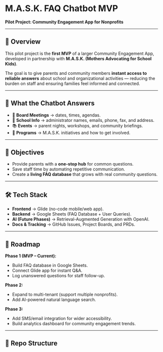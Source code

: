 # M.A.S.K. FAQ Chatbot MVP  
**Pilot Project: Community Engagement App for Nonprofits**  

---

## 📌 Overview
This pilot project is the **first MVP** of a larger Community Engagement App, developed in partnership with **M.A.S.K. (Mothers Advocating for School Kids)**.  

The goal is to give parents and community members **instant access to reliable answers** about school and organizational activities — reducing the burden on staff and ensuring families feel informed and connected.  

---

## 🏫 What the Chatbot Answers
- 📅 **Board Meetings** → dates, times, agendas.  
- 🏫 **School Info** → administrator names, emails, phone, fax, and address.  
- 📚 **Events** → parent nights, workshops, and community briefings.  
- 👥 **Programs** → M.A.S.K. initiatives and how to get involved.  

---

## 🎯 Objectives
- Provide parents with a **one-stop hub** for common questions.  
- Save staff time by automating repetitive communication.  
- Create a **living FAQ database** that grows with real community questions.  

---

## 🛠 Tech Stack
- **Frontend** → Glide (no-code mobile/web app).  
- **Backend** → Google Sheets (FAQ Database + User Queries).  
- **AI (Future Phases)** → Retrieval-Augmented Generation with OpenAI.  
- **Docs & Tracking** → GitHub Issues, Project Boards, and PRDs.  

---

## 🚀 Roadmap
**Phase 1 (MVP – Current):**  
- Build FAQ database in Google Sheets.  
- Connect Glide app for instant Q&A.  
- Log unanswered questions for staff follow-up.  

**Phase 2:**  
- Expand to multi-tenant (support multiple nonprofits).  
- Add AI-powered natural language search.  

**Phase 3:**  
- Add SMS/email integration for wider accessibility.  
- Build analytics dashboard for community engagement trends.  

---

## 📂 Repo Structure

